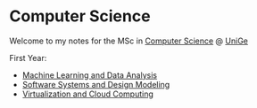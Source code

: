 # Computer Science

Welcome to my notes for the MSc in [Computer Science](https://corsi.unige.it/en/corsi/10852) @ [UniGe](https://www.unige.it)

First Year:
- [Machine Learning and Data Analysis](MLDA/README.md)
- [Software Systems and Design Modeling](SSDM/README.md)
- [Virtualization and Cloud Computing](VCC/README.md)
